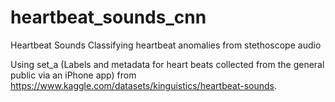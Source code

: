# heartbeat_sounds_cnn

Heartbeat Sounds
Classifying heartbeat anomalies from stethoscope audio

Using set_a (Labels and metadata for heart beats collected from the general public via an iPhone app) from https://www.kaggle.com/datasets/kinguistics/heartbeat-sounds.


